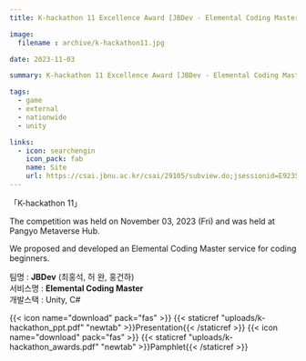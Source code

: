 ```yaml
---
title: K-hackathon 11 Excellence Award [JBDev - Elemental Coding Master]

image: 
  filename : archive/k-hackathon11.jpg

date: 2023-11-03

summary: K-hackathon 11 Excellence Award [JBDev - Elemental Coding Master]

tags:
  - game
  - external
  - nationwide
  - unity

links:
  - icon: searchengin
    icon_pack: fab
    name: Site
    url: https://csai.jbnu.ac.kr/csai/29105/subview.do;jsessionid=E9235089E818B4824B2365060CF4FB6E?enc=Zm5jdDF8QEB8JTJGYmJzJTJGY3NhaSUyRjQ5MjclMkYzMTgxNjAlMkZhcnRjbFZpZXcuZG8lM0Y%3D
---
```


「K-hackathon 11」

The competition was held on November 03, 2023 (Fri) and was held at Pangyo Metaverse Hub.   

We proposed and developed an Elemental Coding Master service for coding beginners.   

팀명 : **JBDev** (최홍석, 허 완, 홍건하)   
서비스명 : **Elemental Coding Master**   
개발스택 : Unity, C#

{{< icon name="download" pack="fas" >}} {{< staticref "uploads/k-hackathon_ppt.pdf" "newtab" >}}Presentation{{< /staticref >}} {{< icon name="download" pack="fas" >}} {{< staticref "uploads/k-hackathon_awards.pdf" "newtab" >}}Pamphlet{{< /staticref >}}